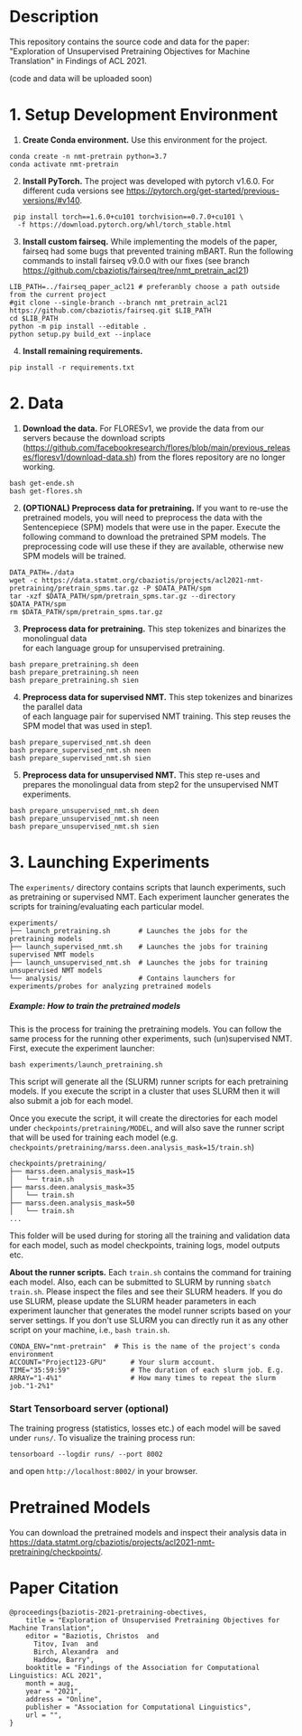 # Description

This repository contains the source code and data for the paper: "Exploration of Unsupervised Pretraining Objectives for
Machine Translation" in Findings of ACL 2021.

(code and data will be uploaded soon)

# 1. Setup Development Environment

1. __Create Conda environment.__
   Use this environment for the project.

```shell
conda create -n nmt-pretrain python=3.7
conda activate nmt-pretrain

```

2. __Install PyTorch.__
   The project was developed with pytorch v1.6.0.
   For different cuda versions see https://pytorch.org/get-started/previous-versions/#v140.

```shell
 pip install torch==1.6.0+cu101 torchvision==0.7.0+cu101 \
  -f https://download.pytorch.org/whl/torch_stable.html
```

3. __Install custom fairseq.__
   While implementing the models of the paper, fairseq had some bugs that prevented training mBART.
   Run the following commands to install fairseq v9.0.0 with our fixes (see
   branch https://github.com/cbaziotis/fairseq/tree/nmt_pretrain_acl21)

```shell
LIB_PATH=../fairseq_paper_acl21 # preferanbly choose a path outside from the current project
#git clone --single-branch --branch nmt_pretrain_acl21 https://github.com/cbaziotis/fairseq.git $LIB_PATH
cd $LIB_PATH
python -m pip install --editable .
python setup.py build_ext --inplace
```

4. __Install remaining requirements.__

```shell
pip install -r requirements.txt
```

# 2. Data

1. __Download the data.__
   For FLORESv1, we provide the data from our servers because the download scripts
   (https://github.com/facebookresearch/flores/blob/main/previous_releases/floresv1/download-data.sh)
   from the flores repository are no longer working.

```shell
bash get-ende.sh
bash get-flores.sh
```

2. __(OPTIONAL) Preprocess data for pretraining.__
   If you want to re-use the pretrained models,
   you will need to preprocess the data with the Sentencepiece (SPM) models
   that were use in the paper.
   Execute the following command to download the pretrained SPM models.
   The preprocessing code will use these if they are available,
   otherwise new SPM models will be trained.

```shell
DATA_PATH=./data
wget -c https://data.statmt.org/cbaziotis/projects/acl2021-nmt-pretraining/pretrain_spms.tar.gz -P $DATA_PATH/spm
tar -xzf $DATA_PATH/spm/pretrain_spms.tar.gz --directory $DATA_PATH/spm
rm $DATA_PATH/spm/pretrain_spms.tar.gz

```

3. __Preprocess data for pretraining.__
   This step tokenizes and binarizes the monolingual data  
   for each language group for unsupervised pretraining.

```shell
bash prepare_pretraining.sh deen
bash prepare_pretraining.sh neen
bash prepare_pretraining.sh sien
```

4. __Preprocess data for supervised NMT.__
   This step tokenizes and binarizes the parallel data  
   of each language pair for supervised NMT training.
   This step reuses the SPM model that was used in step1.

```shell
bash prepare_supervised_nmt.sh deen
bash prepare_supervised_nmt.sh neen
bash prepare_supervised_nmt.sh sien
```

5. __Preprocess data for unsupervised NMT.__
   This step re-uses and prepares the monolingual data from step2
   for the unsupervised NMT experiments.

```shell
bash prepare_unsupervised_nmt.sh deen
bash prepare_unsupervised_nmt.sh neen
bash prepare_unsupervised_nmt.sh sien
```


# 3. Launching Experiments


The `experiments/` directory contains scripts that launch experiments, such as pretraining or supervised NMT.
Each experiment launcher generates the scripts for training/evaluating each particular model.  
```text
experiments/
├── launch_pretraining.sh       # Launches the jobs for the pretraining models
├── launch_supervised_nmt.sh    # Launches the jobs for training supervised NMT models
├── launch_unsupervised_nmt.sh  # Launches the jobs for training unsupervised NMT models
└── analysis/                   # Contains launchers for experiments/probes for analyzing pretrained models
```

##### Example: How to train the pretrained models
This is the process for training the pretraining models.
You can follow the same process for the running other experiments, such (un)supervised NMT.
First, execute the experiment launcher:
```shell
bash experiments/launch_pretraining.sh
```
This script will generate all the (SLURM) runner scripts for each pretraining models.
If you execute the script in a cluster that uses SLURM then it will also submit a job for each model.

Once you execute the script, it will create the directories for each model under 
`checkpoints/pretraining/MODEL`,
and will also save the runner script that will be used for training each model 
(e.g. `checkpoints/pretraining/marss.deen.analysis_mask=15/train.sh`)

```shell
checkpoints/pretraining/
├── marss.deen.analysis_mask=15
│   └── train.sh
├── marss.deen.analysis_mask=35
│   └── train.sh
├── marss.deen.analysis_mask=50
│   └── train.sh
...
```
This folder will be used during for storing all the training and validation data for each model,
such as model checkpoints, training logs, model outputs etc.


**About the runner scripts.** Each `train.sh` contains the command for training each model.
Also, each can be submitted to SLURM by running `sbatch train.sh`. Please inspect the files and see their SLURM headers.
If you do use SLURM, please update the SLURM header parameters in each experiment launcher that generates the model runner scripts 
based on your server settings.
If you don't use SLURM you can directly run it as any other script on your machine, i.e., `bash train.sh`.

```shell
CONDA_ENV="nmt-pretrain"  # This is the name of the project's conda environment
ACCOUNT="Project123-GPU"      # Your slurm account.
TIME="35:59:59"               # The duration of each slurm job. E.g.
ARRAY="1-4%1"                 # How many times to repeat the slurm job."1-2%1"
```

### Start Tensorboard server (optional)

The training progress (statistics, losses etc.) of each model will be saved
under `runs/`. To visualize the training process run:

```shell script
tensorboard --logdir runs/ --port 8002
``` 

and open `http://localhost:8002/` in your browser.


# Pretrained Models

You can download the pretrained models and inspect their analysis data
in https://data.statmt.org/cbaziotis/projects/acl2021-nmt-pretraining/checkpoints/.


# Paper Citation

```
@proceedings{baziotis-2021-pretraining-obectives,
    title = "Exploration of Unsupervised Pretraining Objectives for Machine Translation",
    editor = "Baziotis, Christos  and
      Titov, Ivan  and
      Birch, Alexandra  and
      Haddow, Barry",
    booktitle = "Findings of the Association for Computational Linguistics: ACL 2021",
    month = aug,
    year = "2021",
    address = "Online",
    publisher = "Association for Computational Linguistics",
    url = "",
}
```

